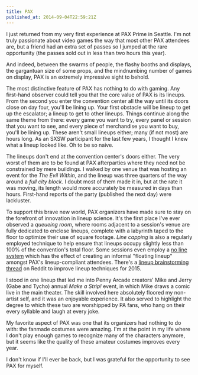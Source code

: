 ```yaml
---
title: PAX
published_at: 2014-09-04T22:59:21Z
---
```


I just returned from my very first experience at PAX Prime in Seattle. I'm not
truly passionate about video games the way that most other PAX attendees are,
but a friend had an extra set of passes so I jumped at the rare opportunity
(the passes sold out in less than two hours this year).

And indeed, between the swarms of people, the flashy booths and displays, the
gargantuan size of some props, and the mindnumbing number of games on display,
PAX is an extremely impressive sight to behold.

The most distinctive feature of PAX has nothing to do with gaming. Any
first-hand observer could tell you that the core value of PAX is its lineups.
From the second you enter the convention center all the way until its doors
close on day four, you'll be lining up. Your first obstacle will be lineup to
get up the escalator; a lineup to get to other lineups. Things continue along
the same theme from there: every game you want to try, every panel or session
that you want to see, and every piece of merchandise you want to buy, you'll be
lining up. These aren't small lineups either; many (if not most) are hours
long. As an SXSW participant for the last few years, I thought I knew what a
lineup looked like. Oh to be so naive.

The lineups don't end at the convention center's doors either. The very worst
of them are to be found at PAX afterparties where they need not be constrained
by mere buildings. I walked by one venue that was hosting an event for the _The
Evil Within_, and the lineup was three quarters of the way around a _full city
block_. I doubt most of them made it in, but at the rate it was moving, its
length would more accurately be measured in days than hours. First-hand reports
of the party (published the next day) were lackluster.

To support this brave new world, PAX organizers have made sure to stay on the
forefront of innovation in lineup science. It's the first place I've ever
observed a _queueing room_, where rooms adjacent to a session's venue are fully
dedicated to enclose lineups, complete with a labyrinth taped to the floor to
optimize their use of square footage. _Line capping_ is also a regularly
employed technique to help ensure that lineups occupy slightly less than 100%
of the convention's total floor. Some sessions even employ a [no line
system][no-line] which has the effect of creating an informal "floating lineup"
amongst PAX's lineup-compliant attendees. There's a [lineup brainstorming
thread][brainstorm] on Reddit to improve lineup techniques for 2015.

I stood in one lineup that led me into Penny Arcade creators' Mike and Jerry
(Gabe and Tycho) annual _Make a Strip!_ event, in which Mike draws a comic live
in the main theater. The skill involved here absolutely floored my non-artist
self, and it was an enjoyable experience. It also served to highlight the
degree to which these two are worshipped by PA fans, who hang on their every
syllable and laugh at every joke.

My favorite aspect of PAX was one that its organizers had nothing to do with:
the fanmade costumes were amazing. I'm at the point in my life where I don't
play enough games to recognize many of the characters anymore, but it seems
like the quality of these amateur costumes improves every year.

I don't know if I'll ever be back, but I was grateful for the opportunity to
see PAX for myself.

[brainstorm]: http://www.reddit.com/r/PAX/comments/2f9ll7/lets_talk_about_the_lines/
[no-line]: http://www.reddit.com/r/PAX/comments/2f1sq4/pax_says_no_lines_for_ai/
